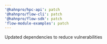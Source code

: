 ```yaml
---
'@hahnpro/hpc-api': patch
'@hahnpro/flow-cli': patch
'@hahnpro/flow-sdk': patch
'flow-module-examples': patch
---
```


Updated dependencies to reduce vulnerabilities
